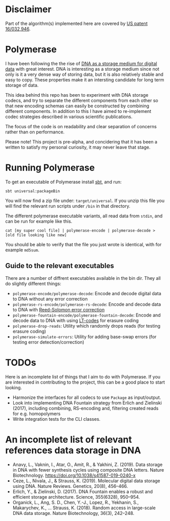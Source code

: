 # Disclaimer

Part of the algorithm(s) implemented here are covered by [US patent 16/032,946](https://patents.google.com/patent/US20190020353A1/en).

# Polymerase

I have been following the the rise of [DNA as a storage medium for digital data](https://en.wikipedia.org/wiki/DNA_digital_data_storage) with great interest. DNA is interesting as a storage medium since not only is it a very
dense way of storing data, but it is also relatively stable and easy to copy. These properties make it an intersting
candidate for long term storage of data.

This idea behind this repo has been to experiment with DNA storage codecs, and try to separate the different
components from each other so that new encoding schemas can easily be constructed by combining different components.
In addition to this I have aimed to re-implement codec strategies described in various scientific publications.

The focus of the code is on readability and clear separation of concerns rather than on performance.

Please note! This project is pre-alpha, and concidering that it has been a written to satisfy my personal curiosity,
it may never leave that stage.

# Running Polymerase

To get an executable of Polymerase install [sbt](https://www.scala-sbt.org/), and run:

```
sbt universal:packageBin
```

You will now find a zip file under: `target/universal`. If you unzip this file you will find the relevant
run scripts under `/bin` in that directory.

The different polymerase executable variants, all read data from `stdin`, and can be run for example like this.

```
cat [my super cool file] | polymerase-encode | polymerase-decode > [old file looking like new]
```

You should be able to verify that the file you just wrote is identical, with for example `md5sum`.

## Guide to the relevant executables

There are a number of diffrent executables available in the bin dir. They all do slightly different things:

- `polymerase-encode/polymerase-decode`: Encode and decode digital data to DNA without any error correction
- `polymerase-rs-encode/polymerase-rs-decode`: Encode and decode data to DNA with [Reed-Solomon error correction](https://en.wikipedia.org/wiki/Reed%E2%80%93Solomon_error_correction)
- `polymerase-fountain-encode/polymerase-fountain-decode`: Encode and decode data to DNA with using [LT-codes](https://en.wikipedia.org/wiki/Luby_transform_code) for erasure coding
- `polymerase-drop-reads`: Utility which randomly drops reads (for testing erasure coding)
- `polymerase-simulate-errors`: Utility for adding base-swap errors (for testing error detection/correction)

# TODOs

Here is an incomplete list of things that I aim to do with Polymerase. If you are interested in
contributing to the project, this can be a good place to start looking.

- Harmonize the interfaces for all codecs to use `Package` as input/output.
- Look into implementing DNA Fountain strategy from Erlich and Zielinski (2017), including combining, RS-encoding and,
  filtering created reads for e.g. homopolymers
- Write integration tests for the CLI classes.

# An incomplete list of relevant references data storage in DNA

- Anavy, L., Vaknin, I., Atar, O., Amit, R., & Yakhini, Z. (2019). Data storage in DNA with fewer synthesis cycles using composite DNA letters. Nature Biotechnology. https://doi.org/10.1038/s41587-019-0240-x
- Ceze, L., Nivala, J., & Strauss, K. (2019). Molecular digital data storage using DNA. Nature Reviews. Genetics, 20(8), 456–466.
- Erlich, Y., & Zielinski, D. (2017). DNA Fountain enables a robust and efficient storage architecture. Science, 355(6328), 950–954.
- Organick, L., Ang, S. D., Chen, Y.-J., Lopez, R., Yekhanin, S., Makarychev, K., … Strauss, K. (2018). Random access in large-scale DNA data storage. Nature Biotechnology, 36(3), 242–248.

